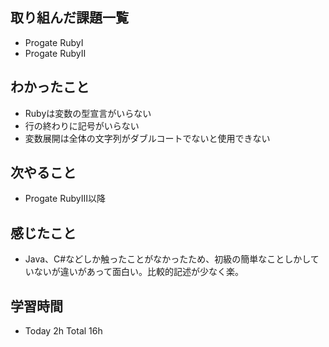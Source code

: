 ## 取り組んだ課題一覧  
- Progate RubyⅠ 
- Progate RubyⅡ
## わかったこと  
- Rubyは変数の型宣言がいらない
- 行の終わりに記号がいらない
- 変数展開は全体の文字列がダブルコートでないと使用できない
## 次やること  
- Progate RubyⅢ以降
## 感じたこと  
- Java、C#などしか触ったことがなかったため、初級の簡単なことしかしていないが違いがあって面白い。比較的記述が少なく楽。
## 学習時間  
- Today 2h Total 16h
